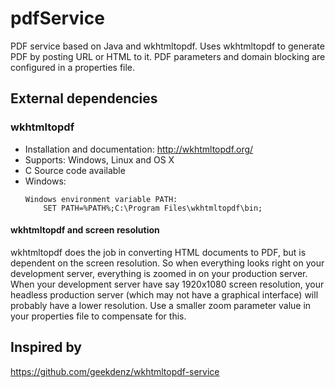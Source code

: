 # pdfService

PDF service based on Java and wkhtmltopdf.
Uses wkhtmltopdf to generate PDF by posting URL or HTML to it.
PDF parameters and domain blocking are configured in a properties file.

## External dependencies

### wkhtmltopdf

- Installation and documentation: http://wkhtmltopdf.org/
- Supports: Windows, Linux and OS X
- C Source code available
- Windows:
    ```
    Windows environment variable PATH: 
        SET PATH=%PATH%;C:\Program Files\wkhtmltopdf\bin;
    ```

#### wkhtmltopdf and screen resolution

wkhtmltopdf does the job in converting HTML documents to PDF, but is dependent on the screen resolution. So when everything looks right on your development server, everything is zoomed in on your production server. When your development server have say 1920x1080 screen resolution, your headless production server (which may not have a graphical interface) will probably have a lower resolution. Use a smaller zoom parameter value in your properties file to compensate for this.

## Inspired by

https://github.com/geekdenz/wkhtmltopdf-service
